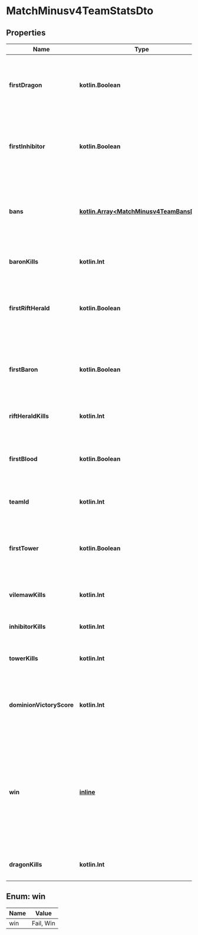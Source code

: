 
# MatchMinusv4TeamStatsDto

## Properties
Name | Type | Description | Notes
------------ | ------------- | ------------- | -------------
**firstDragon** | **kotlin.Boolean** | Flag indicating whether or not the team scored the first Dragon kill. |  [optional]
**firstInhibitor** | **kotlin.Boolean** | Flag indicating whether or not the team destroyed the first inhibitor. |  [optional]
**bans** | [**kotlin.Array&lt;MatchMinusv4TeamBansDto&gt;**](MatchMinusv4TeamBansDto.md) | If match queueId has a draft, contains banned champion data, otherwise empty. |  [optional]
**baronKills** | **kotlin.Int** | Number of times the team killed Baron. |  [optional]
**firstRiftHerald** | **kotlin.Boolean** | Flag indicating whether or not the team scored the first Rift Herald kill. |  [optional]
**firstBaron** | **kotlin.Boolean** | Flag indicating whether or not the team scored the first Baron kill. |  [optional]
**riftHeraldKills** | **kotlin.Int** | Number of times the team killed Rift Herald. |  [optional]
**firstBlood** | **kotlin.Boolean** | Flag indicating whether or not the team scored the first blood. |  [optional]
**teamId** | **kotlin.Int** | 100 for blue side. 200 for red side. |  [optional]
**firstTower** | **kotlin.Boolean** | Flag indicating whether or not the team destroyed the first tower. |  [optional]
**vilemawKills** | **kotlin.Int** | Number of times the team killed Vilemaw. |  [optional]
**inhibitorKills** | **kotlin.Int** | Number of inhibitors the team destroyed. |  [optional]
**towerKills** | **kotlin.Int** | Number of towers the team destroyed. |  [optional]
**dominionVictoryScore** | **kotlin.Int** | For Dominion matches, specifies the points the team had at game end. |  [optional]
**win** | [**inline**](#WinEnum) | String indicating whether or not the team won. There are only two values visibile in public match history.              (Legal values:  Fail,  Win) |  [optional]
**dragonKills** | **kotlin.Int** | Number of times the team killed Dragon. |  [optional]


<a name="WinEnum"></a>
## Enum: win
Name | Value
---- | -----
win | Fail, Win



